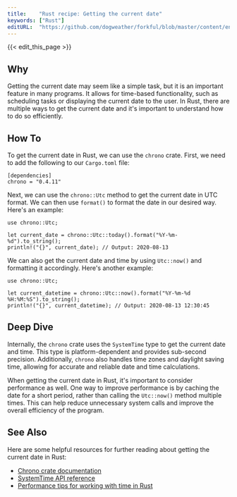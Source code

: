 ```yaml
---
title:    "Rust recipe: Getting the current date"
keywords: ["Rust"]
editURL:  "https://github.com/dogweather/forkful/blob/master/content/en/rust/getting-the-current-date.md"
---
```


{{< edit_this_page >}}

## Why

Getting the current date may seem like a simple task, but it is an important feature in many programs. It allows for time-based functionality, such as scheduling tasks or displaying the current date to the user. In Rust, there are multiple ways to get the current date and it's important to understand how to do so efficiently. 

## How To

To get the current date in Rust, we can use the `chrono` crate. First, we need to add the following to our `Cargo.toml` file:

```
[dependencies]
chrono = "0.4.11"
```

Next, we can use the `chrono::Utc` method to get the current date in UTC format. We can then use `format()` to format the date in our desired way. Here's an example:

```
use chrono::Utc;

let current_date = chrono::Utc::today().format("%Y-%m-%d").to_string();
println!("{}", current_date); // Output: 2020-08-13
```

We can also get the current date and time by using `Utc::now()` and formatting it accordingly. Here's another example:

```
use chrono::Utc;

let current_datetime = chrono::Utc::now().format("%Y-%m-%d %H:%M:%S").to_string();
println!("{}", current_datetime); // Output: 2020-08-13 12:30:45
```

## Deep Dive

Internally, the `chrono` crate uses the `SystemTime` type to get the current date and time. This type is platform-dependent and provides sub-second precision. Additionally, `chrono` also handles time zones and daylight saving time, allowing for accurate and reliable date and time calculations.

When getting the current date in Rust, it's important to consider performance as well. One way to improve performance is by caching the date for a short period, rather than calling the `Utc::now()` method multiple times. This can help reduce unnecessary system calls and improve the overall efficiency of the program.

## See Also

Here are some helpful resources for further reading about getting the current date in Rust:

- [Chrono crate documentation](https://docs.rs/chrono/0.4.11/chrono/)
- [SystemTime API reference](https://doc.rust-lang.org/std/time/struct.SystemTime.html)
- [Performance tips for working with time in Rust](https://blog.jan-ahrens.eu/2017/04/10/rust-performance-tip-1.html)